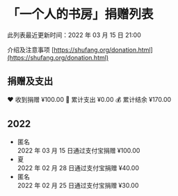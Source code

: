 # 「一个人的书房」捐赠列表

此列表最近更新时间：2022 年 03 月 15 日 21:00

介绍及注意事项 [https://shufang.org/donation.html](https://shufang.org/donation.html)

## 捐赠及支出

❤️ 收到捐赠 ¥100.00
🧾 累计支出 ¥0.00
💰 累计结余 ¥170.00

## 2022

- 匿名  
  2022 年 03 月 15 日通过支付宝捐赠 ¥100.00
- 夏  
  2022 年 02 月 28 日通过支付宝捐赠 ¥40.00
- 匿名  
  2022 年 02 月 25 日通过支付宝捐赠 ¥30.00

